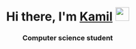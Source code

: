 <h1 align="center">Hi there, I'm <a href="https://daniilshat.ru/" target="_blank">Kamil</a> 
<img src="https://github.com/blackcater/blackcater/raw/main/images/Hi.gif" height="32"/></h1>
<h3 align="center">Computer science student</h3>